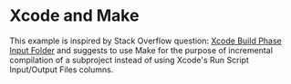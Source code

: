 # Xcode and Make

This example is inspired by Stack Overflow question: [Xcode Build Phase Input Folder](http://stackoverflow.com/questions/36425619/xcode-build-phase-input-folder) and suggests to use Make for the purpose of incremental compilation of a subproject instead of using Xcode's Run Script Input/Output Files columns.

